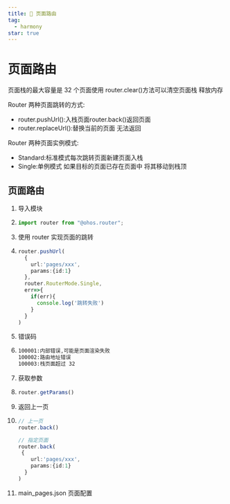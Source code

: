 ```yaml
---
title: 🦋 页面路由
tag:
  - harmony
star: true
---
```


# 页面路由

页面栈的最大容量是 32 个页面使用 router.clear()方法可以清空页面栈 释放内存

Router 两种页面跳转的方式:

- router.pushUrl():入栈页面router.back()返回页面
- router.replaceUrl():替换当前的页面 无法返回

Router 两种页面实例模式:

- Standard:标准模式每次跳转页面新建页面入栈
- Single:单例模式 如果目标的页面已存在页面中 将其移动到栈顶

## 页面路由

1. 导入模块

2. ```ts
   import router from "@ohos.router";
   ```

3. 使用 router 实现页面的跳转

4. ```ts
   router.pushUrl(
     {
       url:'pages/xxx',
       params:{id:1}
     },
     router.RouterMode.Single,
     err=>{
       if(err){
         console.log('跳转失败')
       }
     }
   )
   ```

5. 错误码

6. ```tex
   100001:内部错误,可能是页面渲染失败
   100002:路由地址错误
   100003:栈页面超过 32
   ```

7. 获取参数

8. ```ts
   router.getParams()
   ```

9. 返回上一页

10. ```ts
    // 上一页
    router.back()
    
    // 指定页面
    router.back(
     {
        url:'pages/xxx',
        params:{id:1}
      }
    )
    ```

11. main_pages.json 页面配置
